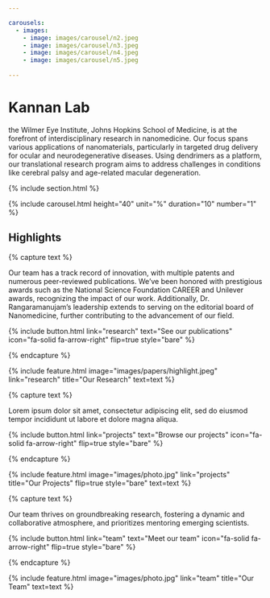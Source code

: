 ```yaml
---

carousels:
  - images: 
    - image: images/carousel/n2.jpeg
    - image: images/carousel/n3.jpeg
    - image: images/carousel/n4.jpeg
    - image: images/carousel/n5.jpeg
 
---
```


# Kannan Lab

 the Wilmer Eye Institute, Johns Hopkins School of Medicine, is at the forefront of interdisciplinary research in nanomedicine. Our focus spans various applications of nanomaterials, particularly in targeted drug delivery for ocular and neurodegenerative diseases. Using dendrimers as a platform, our translational research program aims to address challenges in conditions like cerebral palsy and age-related macular degeneration.


{% include section.html %}

{% include carousel.html height="40" unit="%" duration="10" number="1" %}

## Highlights

{% capture text %}

Our team has a track record of innovation, with multiple patents and numerous peer-reviewed publications. We’ve been honored with prestigious awards such as the National Science Foundation CAREER and Unilever awards, recognizing the impact of our work. Additionally, Dr. Rangaramanujam’s leadership extends to serving on the editorial board of Nanomedicine, further contributing to the advancement of our field.

{%
  include button.html
  link="research"
  text="See our publications"
  icon="fa-solid fa-arrow-right"
  flip=true
  style="bare"
%}

{% endcapture %}

{%
  include feature.html
  image="images/papers/highlight.jpeg"
  link="research"
  title="Our Research"
  text=text
%}

{% capture text %}

Lorem ipsum dolor sit amet, consectetur adipiscing elit, sed do eiusmod tempor incididunt ut labore et dolore magna aliqua.

{%
  include button.html
  link="projects"
  text="Browse our projects"
  icon="fa-solid fa-arrow-right"
  flip=true
  style="bare"
%}

{% endcapture %}

{%
  include feature.html
  image="images/photo.jpg"
  link="projects"
  title="Our Projects"
  flip=true
  style="bare"
  text=text
%}

{% capture text %}

Our team thrives on groundbreaking research, fostering a dynamic and collaborative atmosphere, and prioritizes mentoring emerging scientists.


{%
  include button.html
  link="team"
  text="Meet our team"
  icon="fa-solid fa-arrow-right"
  flip=true
  style="bare"
%}

{% endcapture %}

{%
  include feature.html
  image="images/photo.jpg"
  link="team"
  title="Our Team"
  text=text
%}
